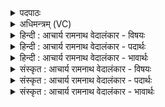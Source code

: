 <details><summary>पदपाठः</summary>

अ꣡व꣢꣯। नः꣣। अग्ने। ऊति꣡भिः꣢। गा꣣यत्र꣡स्य꣢। प्र꣡भ꣢꣯र्मणि। प्र। भ꣣र्मणि। वि꣡श्वा꣢꣯सु। धी꣣षु꣢। व꣣न्द्य। १५२४।
</details>

<details><summary>अधिमन्त्रम् (VC)</summary>

- अग्निः
- गोतमो राहूगणः
- गायत्री
- षड्जः
</details>

<details><summary>हिन्दी : आचार्य रामनाथ वेदालंकार - विषयः</summary>

प्रथम मन्त्र में जगदीश्वर से प्रार्थना की गयी है।
</details>

<details><summary>हिन्दी : आचार्य रामनाथ वेदालंकार - पदार्थः</summary>

पदार्थान्वयभाषाः -  हे (वन्द्य) वन्दनीय (अग्ने) अग्रनायक जगदीश्वर ! आप (गायत्रस्य) गायत्री आदि छन्दों से युक्त वेदज्ञान के (प्रभर्मणि) प्रकृष्ट रूप से ग्रहण करने में और (विश्वासु धीषु) सब कर्मों में (ऊतिभिः) अपनी रक्षाओं के साथ (नः) हमें(अव)प्राप्त होओ ॥१॥
</details>

<details><summary>हिन्दी : आचार्य रामनाथ वेदालंकार - भावार्थः</summary>

भावार्थभाषाः -  ज्ञानप्राप्ति के समय और कर्म करते समय जो जगदीश्वर को नहीं भूलते,वे श्रेष्ठ ज्ञान के अनुकूल श्रेष्ठ कर्म ही सदा करते हैं ॥१॥
</details>

<details><summary>संस्कृत : आचार्य रामनाथ वेदालंकार - विषयः</summary>

तत्रादौ जगदीश्वरं प्रार्थयते।
</details>

<details><summary>संस्कृत : आचार्य रामनाथ वेदालंकार - पदार्थः</summary>

पदार्थान्वयभाषाः -  हे (वन्द्य) वन्दनीय (अग्ने) अग्रनायक जगदीश्वर ! त्वम् (गायत्रस्य) गायत्र्यादिच्छन्दोमयस्य वेदज्ञानस्य (प्रभर्मणि) प्रकर्षेण हरणे ग्रहणे, (विश्वासु धीषु) सर्वेषु कर्मसु च (ऊतिभिः) स्वकीयैः रक्षणैः सह (नः) अस्मान् (अव) प्राप्नुहि ॥१॥२
</details>

<details><summary>संस्कृत : आचार्य रामनाथ वेदालंकार - भावार्थः</summary>

भावार्थभाषाः -  ज्ञानावाप्तिकाले कर्मकाले च ये जगदीश्वरं न विस्मरन्ति ते श्रेष्ठज्ञानानुकूलं श्रेष्ठं कर्मैव सदा कुर्वन्ति ॥१॥
</details>